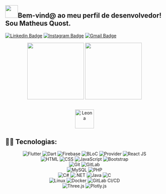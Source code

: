 ## <img height="40" src="[https://tenor.com/view/dev-gif-23299500](https://c.tenor.com/o6aj3W2I7rMAAAAC/dev.gif)"/>Bem-vind@ ao meu perfil de desenvolvedor! Sou Matheus Quost.
[![Linkedin Badge](https://img.shields.io/badge/-matheusquost-blue?style=flat&logo=Linkedin&logoColor=white&link=https://www.linkedin.com/in/-/)](https://www.linkedin.com/in/matheusquost/)
[![Instagram Badge](https://img.shields.io/badge/-@matheusquost-purple?style=flat&logo=instagram&logoColor=white&link=https://instagram.com/matheus_quost/)](https://instagram.com/matheus_quost)
[![Gmail Badge](https://img.shields.io/badge/-matheusquost-c14438?style=flat&logo=Gmail&logoColor=white&link=mailto:matheusquost@pm.me)](mailto:matheusquost@pm.me)


<div align="center">
  <img height="180em" src="https://github-readme-stats.vercel.app/api?username=Quost&theme=dark" />
  <img height="180em" src="https://github-readme-stats.vercel.app/api/top-langs/?username=Quost&layout=compact&card_width=300&theme=dark" />
</div>


##

<div align="center">
  <img height="60em" alt="Leona" src="https://codingislove.com/wp-content/uploads/2015/12/codinglovenew.png">
</div>

## 👩‍💻 Tecnologias:

<div align="center">
  <div align="center">
    <img title="Flutter" alt="Flutter" src="https://img.shields.io/badge/Flutter-02569B?style=for-the-badge&logo=flutter&logoColor=white" />
    <img title="Dart" alt="Dart" src="https://img.shields.io/badge/Dart-0175C2?style=for-the-badge&logo=dart&logoColor=white" />
    <img title="Firebase" alt="Firebase" src="https://img.shields.io/badge/Firebase-FFCA28?style=for-the-badge&logo=firebase&logoColor=black" />
    <img title="BLoC" alt="BLoC" src="https://img.shields.io/badge/BLoC-0075A8?style=for-the-badge" />
    <img title="Provider" alt="Provider" src="https://img.shields.io/badge/Provider-EA5D80?style=for-the-badge" />
    <img title="ReactJS" alt="React JS" src="https://img.shields.io/badge/React-20232A?style=for-the-badge&logo=react&logoColor=61DAFB" />
  </div>
  
  <div align="center">
    <img title="HTML-5" alt="HTML" src="https://img.shields.io/badge/HTML5-E34F26?style=for-the-badge&logo=html5&logoColor=white" />
    <img title="CSS-3" alt="CSS" src="https://img.shields.io/badge/CSS3-1572B6?style=for-the-badge&logo=css3&logoColor=white" />
    <img title="JavaScript" alt="JavaScript" src="https://img.shields.io/badge/JavaScript-F7DF1E?style=for-the-badge&logo=javascript&logoColor=black" />
    <img title="Bootstrap" alt="Bootstrap" src="https://img.shields.io/badge/Bootstrap-563D7C?style=for-the-badge&logo=bootstrap&logoColor=white" />
  </div>
  
  <div align="center">
    <img title="Git" alt="Git" src="https://img.shields.io/badge/Git-F05032?style=for-the-badge&logo=git&logoColor=white" />
    <img title="GitLab" alt="GitLab" src="https://img.shields.io/badge/GitLab-FFCA28?style=for-the-badge&logo=gitlab&logoColor=black" />
  </div>
  
  <div align="center">
    <img title="MySQL" alt="MySQL" src="https://img.shields.io/badge/MySQL-4479A1?style=for-the-badge&logo=mysql&logoColor=white" />
    <img title="PHP" alt="PHP" src="https://img.shields.io/badge/PHP-777BB4?style=for-the-badge&logo=php&logoColor=white" />
  </div>
  
   <div align="center">
    <img title="C#" alt="C#" src="https://img.shields.io/badge/C%23-239120?style=for-the-badge&logo=c-sharp&logoColor=white" />
    <img title=".NET" alt=".NET" src="https://img.shields.io/badge/.NET-512BD4?style=for-the-badge&logo=.net&logoColor=white" />
    <img title="Java" alt="Java" src="https://img.shields.io/badge/Java-007396?style=for-the-badge&logo=java&logoColor=white" />
    <img title="C" alt="C" src="https://img.shields.io/badge/C-00599C?style=for-the-badge&logo=c&logoColor=white" />
  </div>
  
  <div align="center">
    <img title="Linux" alt="Linux" src="https://img.shields.io/badge/Linux-FCC624?style=for-the-badge&logo=linux&logoColor=black" />
    <img title="Docker" alt="Docker" src="https://img.shields.io/badge/Docker-2496ED?style=for-the-badge&logo=docker&logoColor=white" />
    <img title="GitLab CI/CD" alt="GitLab CI/CD" src="https://img.shields.io/badge/GitLab%20CI%2FCD-FFCA28?style=for-the-badge&logo=gitlab&logoColor=black" />
  </div>
  
  <div align="center">
    <img title="Three.js" alt="Three.js" src="https://img.shields.io/badge/Three.js-000000?style=for-the-badge&logo=three.js&logoColor=white" />
    <img title="Plotly.js" alt="Plotly.js" src="https://img.shields.io/badge/Plotly.js-3F4F75?style=for-the-badge" />
  </div>  
</div>

<!--
**Quost/Quost** is a ✨ _special_ ✨ repository because its `README.md` (this file) appears on your GitHub profile.

Here are some ideas to get you started:

- 🔭 I’m currently working on ...
- 🌱 I’m currently learning ...
- 👯 I’m looking to collaborate on ...
- 🤔 I’m looking for help with ...
- 💬 Ask me about ...
- 📫 How to reach me: ...
- 😄 Pronouns: ...
- ⚡ Fun fact: ...
-->
